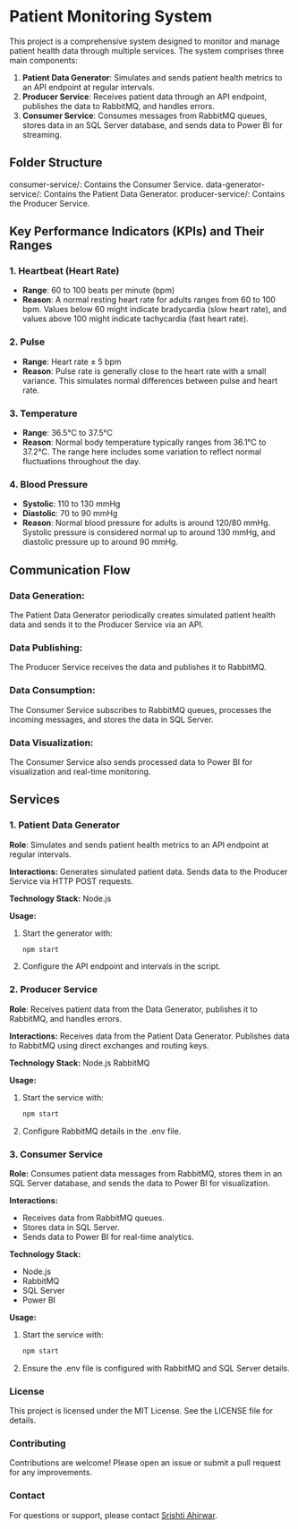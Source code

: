 # Patient Monitoring System

This project is a comprehensive system designed to monitor and manage patient health data through multiple services. The system comprises three main components:

1. **Patient Data Generator**: Simulates and sends patient health metrics to an API endpoint at regular intervals.
2. **Producer Service**: Receives patient data through an API endpoint, publishes the data to RabbitMQ, and handles errors.
3. **Consumer Service**: Consumes messages from RabbitMQ queues, stores data in an SQL Server database, and sends data to Power BI for streaming.

## Folder Structure

consumer-service/: Contains the Consumer Service.
data-generator-service/: Contains the Patient Data Generator.
producer-service/: Contains the Producer Service.

## Key Performance Indicators (KPIs) and Their Ranges

### 1. Heartbeat (Heart Rate)

- **Range**: 60 to 100 beats per minute (bpm)
- **Reason**: A normal resting heart rate for adults ranges from 60 to 100 bpm. Values below 60 might indicate bradycardia (slow heart rate), and values above 100 might indicate tachycardia (fast heart rate).

### 2. Pulse

- **Range**: Heart rate ± 5 bpm
- **Reason**: Pulse rate is generally close to the heart rate with a small variance. This simulates normal differences between pulse and heart rate.

### 3. Temperature

- **Range**: 36.5°C to 37.5°C
- **Reason**: Normal body temperature typically ranges from 36.1°C to 37.2°C. The range here includes some variation to reflect normal fluctuations throughout the day.

### 4. Blood Pressure

- **Systolic**: 110 to 130 mmHg
- **Diastolic**: 70 to 90 mmHg
- **Reason**: Normal blood pressure for adults is around 120/80 mmHg. Systolic pressure is considered normal up to around 130 mmHg, and diastolic pressure up to around 90 mmHg.

## Communication Flow

### Data Generation:

The Patient Data Generator periodically creates simulated patient health data and sends it to the Producer Service via an API.

### Data Publishing:

The Producer Service receives the data and publishes it to RabbitMQ.

### Data Consumption:

The Consumer Service subscribes to RabbitMQ queues, processes the incoming messages, and stores the data in SQL Server.

### Data Visualization:

The Consumer Service also sends processed data to Power BI for visualization and real-time monitoring.

## Services

### 1. Patient Data Generator

**Role**: Simulates and sends patient health metrics to an API endpoint at regular intervals.

**Interactions:**
Generates simulated patient data.
Sends data to the Producer Service via HTTP POST requests.

**Technology Stack:**
Node.js

**Usage:**

1. Start the generator with:
   ```bash
   npm start
   ```
2. Configure the API endpoint and intervals in the script.

### 2. Producer Service

**Role**: Receives patient data from the Data Generator, publishes it to RabbitMQ, and handles errors.

**Interactions:**
Receives data from the Patient Data Generator.
Publishes data to RabbitMQ using direct exchanges and routing keys.

**Technology Stack:**
Node.js
RabbitMQ

**Usage:**

1. Start the service with:
   ```bash
   npm start
   ```
2. Configure RabbitMQ details in the .env file.

### 3. Consumer Service

**Role:** Consumes patient data messages from RabbitMQ, stores them in an SQL Server database, and sends the data to Power BI for visualization.

**Interactions:**

- Receives data from RabbitMQ queues.
- Stores data in SQL Server.
- Sends data to Power BI for real-time analytics.

**Technology Stack:**

- Node.js
- RabbitMQ
- SQL Server
- Power BI

**Usage:**

1. Start the service with:
   ```bash
   npm start
   ```
2. Ensure the .env file is configured with RabbitMQ and SQL Server details.

### License

This project is licensed under the MIT License. See the LICENSE file for details.

### Contributing

Contributions are welcome! Please open an issue or submit a pull request for any improvements.

### Contact

For questions or support, please contact [Srishti Ahirwar](mailto:ahirwar.s@northeastern.edu).
